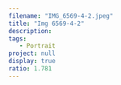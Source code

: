 ```yaml
---
filename: "IMG_6569-4-2.jpeg"
title: "Img 6569-4-2"
description:
tags:
   - Portrait
project: null
display: true
ratio: 1.781
---
```

